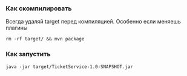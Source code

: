 ### Как скомпилировать ###

Всегда удаляй target перед компиляцией. Особенно если меняешь плагины

    rm -rf target/ && mvn package

### Как запустить ###

    java -jar target/TicketService-1.0-SNAPSHOT.jar
